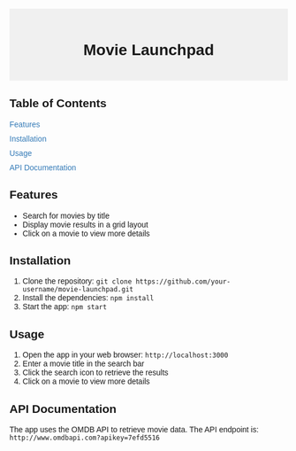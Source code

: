 <!DOCTYPE html>
<html>
<head>
	<title>Movie Launchpad</title>
	<link rel="stylesheet" href="https://cdnjs.cloudflare.com/ajax/libs/font-awesome/5.15.3/css/all.min.css" />
	<style>
		body {
			font-family: Arial, sans-serif;
			margin: 20px;
		}
		.header {
			background-color: #f0f0f0;
			padding: 20px;
			text-align: center;
		}
		.icon {
			font-size: 24px;
			margin: 10px;
		}
		.table-of-contents {
			list-style: none;
			padding: 0;
			margin: 0;
		}
		.table-of-contents li {
			margin-bottom: 10px;
		}
		.table-of-contents a {
			text-decoration: none;
			color: #337ab7;
		}
		.table-of-contents a:hover {
			color: #23527c;
		}
	</style>
</head>
<body>
	<div class="header">
		<h1>Movie Launchpad</h1>
		<i class="fas fa-film icon"></i>
	</div>
	<div class="content">
		<h2>Table of Contents</h2>
		<ul class="table-of-contents">
			<li><a href="#features">Features</a></li>
			<li><a href="#installation">Installation</a></li>
			<li><a href="#usage">Usage</a></li>
			<li><a href="#api-documentation">API Documentation</a></li>
		</ul>
		<h2 id="features">Features</h2>
		<ul>
			<li>Search for movies by title</li>
			<li>Display movie results in a grid layout</li>
			<li>Click on a movie to view more details</li>
		</ul>
		<h2 id="installation">Installation</h2>
		<ol>
			<li>Clone the repository: <code>git clone https://github.com/your-username/movie-launchpad.git</code></li>
			<li>Install the dependencies: <code>npm install</code></li>
			<li>Start the app: <code>npm start</code></li>
		</ol>
		<h2 id="usage">Usage</h2>
		<ol>
			<li>Open the app in your web browser: <code>http://localhost:3000</code></li>
			<li>Enter a movie title in the search bar</li>
			<li>Click the search icon to retrieve the results</li>
			<li>Click on a movie to view more details</li>
		</ol>
		<h2 id="api-documentation">API Documentation</h2>
		<p>The app uses the OMDB API to retrieve movie data. The API endpoint is: <code>http://www.omdbapi.com?apikey=7efd5516</code></p>
	</div>
</body>
</html>
